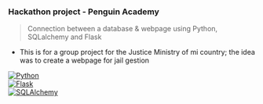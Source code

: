 ### Hackathon project - Penguin Academy ###
> Connection between a database & webpage using Python, SQLalchemy and Flask

- This is for a group project for the Justice Ministry of mi country; the idea was to create a webpage for jail gestion

[![Python](https://img.shields.io/badge/Python-3776AB?style=for-the-badge&logo=python&logoColor=white&labelColor=101010)](https://python.org)
</br>
[![Flask](https://img.shields.io/badge/Flask-Framework-000000?style=for-the-badge&logo=flask&logoColor=white&labelColor=101010)](https://flask.palletsprojects.com/)
</br>
[![SQLAlchemy](https://img.shields.io/badge/SQLAlchemy-ORM-CA4245?style=for-the-badge&logo=sqlalchemy&logoColor=white&labelColor=101010)](https://www.sqlalchemy.org/)
